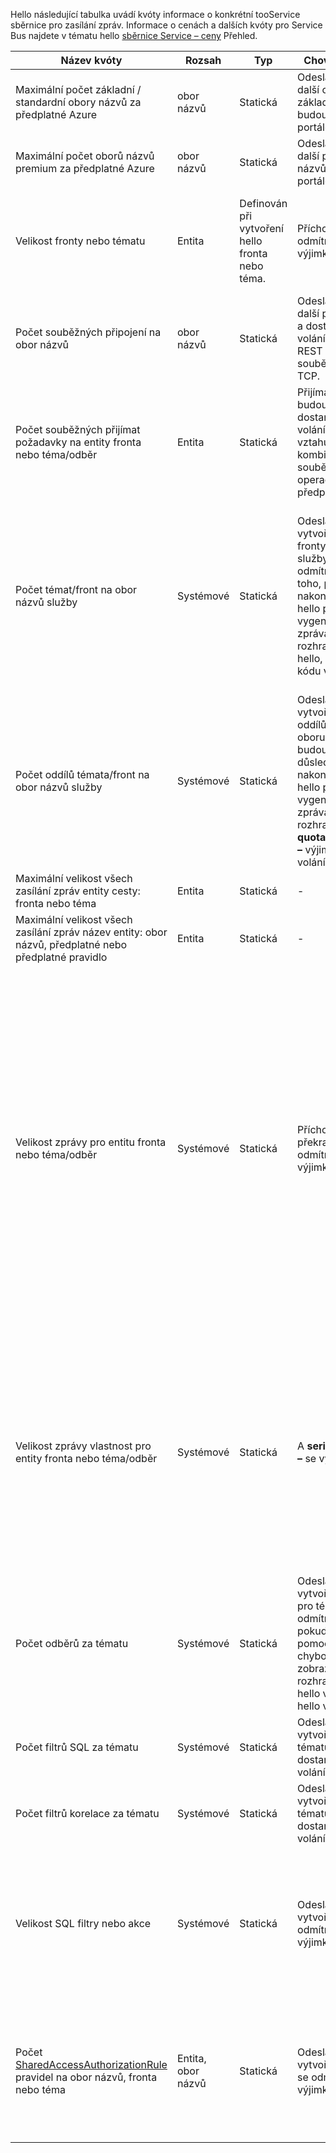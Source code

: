 Hello následující tabulka uvádí kvóty informace o konkrétní tooService sběrnice pro zasílání zpráv. Informace o cenách a dalších kvóty pro Service Bus najdete v tématu hello [sběrnice Service – ceny](https://azure.microsoft.com/pricing/details/service-bus/) Přehled.

| Název kvóty | Rozsah | Typ | Chování při překročení | Hodnota |
| --- | --- | --- | --- | --- |
| Maximální počet základní / standardní obory názvů za předplatné Azure |obor názvů |Statická |Odeslání dalších žádostí o další obory názvů základní / standardní budou odmítnuty portálem hello. |100|
| Maximální počet oborů názvů premium za předplatné Azure |obor názvů |Statická |Odeslání dalších žádostí o další premium obory názvů budou odmítnuty portálem hello. |10 |
| Velikost fronty nebo tématu |Entita |Definován při vytvoření hello fronta nebo téma. |Příchozí zprávy budou odmítnuty a dostane výjimku hello volání kódu. |1, 2, 3, 4 nebo 5 GB.<br /><br />Pokud [dělení](../articles/service-bus-messaging/service-bus-partitioning.md) je povoleno, fronta nebo téma maximální velikost hello je 80 GB. |
| Počet souběžných připojení na obor názvů |obor názvů |Statická |Odeslání dalších žádostí o další připojení se odmítne a dostane výjimku hello volání kódu. Operace REST není započítávat souběžných připojení TCP. |NetMessaging: 1 000<br /><br />AMQP: 5 000 |
| Počet souběžných přijímat požadavky na entity fronta nebo téma/odběr |Entita |Statická |Přijímat další požadavky budou odmítnuty a dostane výjimku hello volání kódu. Tato kvóta se vztahuje toohello kombinaci počet souběžných obdrží operace ve všech předplatných na téma. |5,000 |
| Počet témat/front na obor názvů služby |Systémové |Statická |Odeslání dalších žádostí o vytvoření nové téma nebo fronty v oboru názvů služby hello budou odmítnuty. V důsledku toho, pokud nakonfigurovaný pomocí hello [portál Azure][Azure portal], vygeneruje se chybová zpráva. Pokud volání z rozhraní API pro správu hello, dostane hello volání kódu výjimku. |10 000<br /><br />Hello celkový počet témata a fronty v oboru názvů služby musí být menší než nebo rovna too10 000.<br/>Toto není použitelné tooPremium, jako jsou všechny entity rozdělena na oddíly. |
| Počet oddílů témata/front na obor názvů služby |Systémové |Statická |Odeslání dalších žádostí o vytvoření nové téma oddílů nebo fronty v oboru názvů služby hello budou odmítnuty. V důsledku toho, pokud nakonfigurovaný pomocí hello [portál Azure][Azure portal], vygeneruje se chybová zpráva. Pokud volání z rozhraní API, hello správy **quotaexceededexception –** výjimka dostane hello volání kódu. |Úrovně Basic a Standard - 100<br />[Premium](../articles/service-bus-messaging/service-bus-premium-messaging.md) -1000 (podle jednotka zasílání zpráv)<br/><br />Každý oddílů fronta nebo téma započítává hello kvóty 10 000 entit na obor názvů. |
| Maximální velikost všech zasílání zpráv entity cesty: fronta nebo téma |Entita |Statická |- |260 znaků |
| Maximální velikost všech zasílání zpráv název entity: obor názvů, předplatné nebo předplatné pravidlo |Entita |Statická |- |50 znaků |
| Velikost zprávy pro entitu fronta nebo téma/odběr |Systémové |Statická |Příchozí zprávy, které překračují těchto kvót se odmítne a dostane výjimku hello volání kódu. |Maximální velikost zprávy: 256KB ([úrovně Standard](../articles/service-bus-messaging/service-bus-premium-messaging.md)) nebo 1MB ([úroveň Premium](../articles/service-bus-messaging/service-bus-premium-messaging.md)). <br /><br />**Poznámka:** kvůli toosystem režie tento limit je obvykle mírně nižší.<br /><br />Velikost maximální záhlaví: 64KB<br /><br />Maximální počet vlastností hlavičky v kontejneru objektů a dat: **bajtů/int. MaxValue**<br /><br />Maximální velikost vlastnosti v kontejneru objektů a dat: žádné explicitní omezení. Omezené velikost maximální záhlaví. |
| Velikost zprávy vlastnost pro entity fronta nebo téma/odběr |Systémové |Statická |A **serializationexception –** se vygeneruje výjimka. |Maximální velikost vlastnosti pro každou vlastnost je 32 kB. Celková velikost všech vlastností nesmí překročit 64 kB. Platí toohello celý záhlaví hello [BrokeredMessage](https://msdn.microsoft.com/library/microsoft.servicebus.messaging.brokeredmessage.aspx), která má oba vlastnosti uživatele a také vlastnosti systému (například [SequenceNumber](https://msdn.microsoft.com/library/microsoft.servicebus.messaging.brokeredmessage.sequencenumber.aspx), [popisek](https://msdn.microsoft.com/library/microsoft.servicebus.messaging.brokeredmessage.label.aspx), [ MessageId](https://msdn.microsoft.com/library/microsoft.servicebus.messaging.brokeredmessage.messageid.aspx)a tak dále). |
| Počet odběrů za tématu |Systémové |Statická |Odeslání dalších žádostí o vytvoření další předplatné pro téma hello budou odmítnuty. Výsledkem je pokud nakonfigurovaný pomocí portálu hello, chybová zpráva se zobrazí. Pokud volání z rozhraní API pro správu hello výjimku dostane hello volání kódu. |2,000 |
| Počet filtrů SQL za tématu |Systémové |Statická |Odeslání dalších žádostí o vytvoření další filtry k tématu hello se odmítne a dostane výjimku hello volání kódu. |2,000 |
| Počet filtrů korelace za tématu |Systémové |Statická |Odeslání dalších žádostí o vytvoření další filtry k tématu hello se odmítne a dostane výjimku hello volání kódu. |100,000 |
| Velikost SQL filtry nebo akce |Systémové |Statická |Odeslání dalších žádostí o vytvoření další filtry se odmítne a dostane výjimku hello volání kódu. |Maximální délka řetězce podmínku filtru: 1024 (1 kB).<br /><br />Maximální délka řetězce akce pravidla: 1024 (1 kB).<br /><br />Maximální počet výrazů za akce pravidla: 32. |
| Počet [SharedAccessAuthorizationRule](https://msdn.microsoft.com/library/azure/microsoft.servicebus.messaging.sharedaccessauthorizationrule.aspx) pravidel na obor názvů, fronta nebo téma |Entita, obor názvů |Statická |Odeslání dalších žádostí o vytvoření dalších pravidel se odmítne a dostane výjimku hello volání kódu. |Maximální počet pravidel: 12. <br /><br /> Pravidla, které jsou nakonfigurované na oboru názvů Service Bus platit tooall front a témat v tomto oboru názvů. |

[Azure portal]: https://portal.azure.com